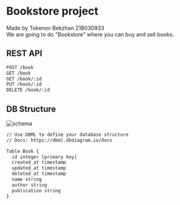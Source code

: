 # Bookstore project
Made by Tokenov Bekzhan 21B030933\
We are going to do "Bookstore" where you can buy and sell books.
## REST API
```sh
POST /book
GET /book
GET /book/:id
PUT /book/:id
DELETE /book/:id
```
## DB Structure
![schema](https://github.com/nrsu/golang-midterm/assets/75430472/c9425a7f-09c0-4dfc-9c37-ea4a6ae0448b)
```sh
// Use DBML to define your database structure
// Docs: https://dbml.dbdiagram.io/docs

Table Book {
  id integer [primary key]
  created_at timestamp
  updated_at timestamp
  deleted_at timestamp
  name string
  author string
  publication string
}
```
